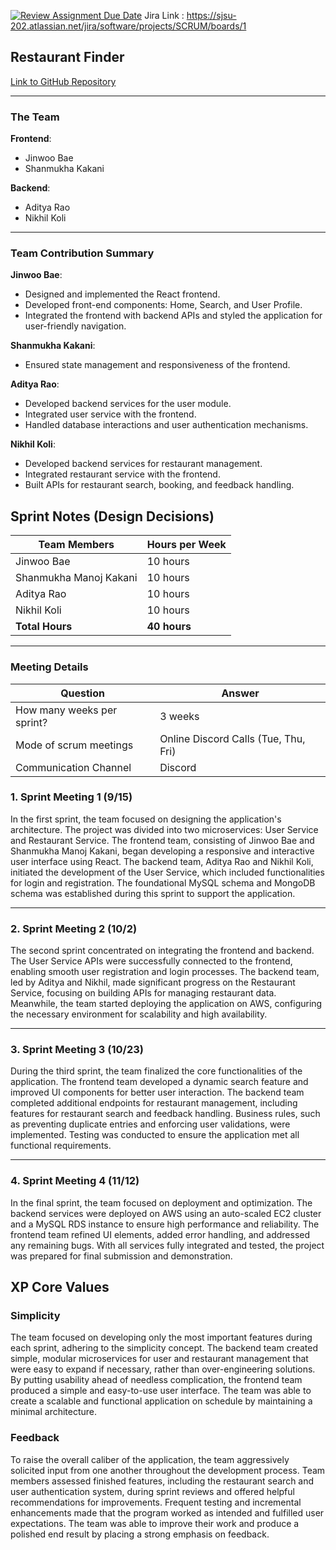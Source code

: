 [![Review Assignment Due Date](https://classroom.github.com/assets/deadline-readme-button-22041afd0340ce965d47ae6ef1cefeee28c7c493a6346c4f15d667ab976d596c.svg)](https://classroom.github.com/a/nqsiO_r4)
Jira Link : https://sjsu-202.atlassian.net/jira/software/projects/SCRUM/boards/1

## Restaurant Finder

[Link to GitHub Repository](#) 

---

### The Team

**Frontend**:  
- Jinwoo Bae  
- Shanmukha Kakani  

**Backend**:  
- Aditya Rao  
- Nikhil Koli  

---

### Team Contribution Summary

**Jinwoo Bae**:  
- Designed and implemented the React frontend.  
- Developed front-end components: Home, Search, and User Profile.  
- Integrated the frontend with backend APIs and styled the application for user-friendly navigation.

**Shanmukha Kakani**:  
- Ensured state management and responsiveness of the frontend.  


**Aditya Rao**:  
- Developed backend services for the user module.  
- Integrated user service with the frontend.  
- Handled database interactions and user authentication mechanisms.  

**Nikhil Koli**:  
- Developed backend services for restaurant management.  
- Integrated restaurant service with the frontend.  
- Built APIs for restaurant search, booking, and feedback handling.

## Sprint Notes (Design Decisions)

| Team Members          | Hours per Week |
|------------------------|----------------|
| Jinwoo Bae            | 10 hours       |
| Shanmukha Manoj Kakani| 10 hours       |
| Aditya Rao            | 10 hours       |
| Nikhil Koli           | 10 hours       |
| **Total Hours**       | **40 hours**   |

---

### Meeting Details

| Question                     | Answer                            |
|------------------------------|------------------------------------|
| How many weeks per sprint?   | 3 weeks                          |
| Mode of scrum meetings       | Online Discord Calls (Tue, Thu, Fri) |
| Communication Channel        | Discord                          |

### 1. Sprint Meeting 1 (9/15)
In the first sprint, the team focused on designing the application's architecture. The project was divided into two microservices: User Service and Restaurant Service. The frontend team, consisting of Jinwoo Bae and Shanmukha Manoj Kakani, began developing a responsive and interactive user interface using React. The backend team, Aditya Rao and Nikhil Koli, initiated the development of the User Service, which included functionalities for login and registration. The foundational MySQL schema and MongoDB schema was established during this sprint to support the application.

---

### 2. Sprint Meeting 2 (10/2)
The second sprint concentrated on integrating the frontend and backend. The User Service APIs were successfully connected to the frontend, enabling smooth user registration and login processes. The backend team, led by Aditya and Nikhil, made significant progress on the Restaurant Service, focusing on building APIs for managing restaurant data. Meanwhile, the team started deploying the application on AWS, configuring the necessary environment for scalability and high availability.

---

### 3. Sprint Meeting 3 (10/23)
During the third sprint, the team finalized the core functionalities of the application. The frontend team developed a dynamic search feature and improved UI components for better user interaction. The backend team completed additional endpoints for restaurant management, including features for restaurant search and feedback handling. Business rules, such as preventing duplicate entries and enforcing user validations, were implemented. Testing was conducted to ensure the application met all functional requirements.

---

### 4. Sprint Meeting 4 (11/12)
In the final sprint, the team focused on deployment and optimization. The backend services were deployed on AWS using an auto-scaled EC2 cluster and a MySQL RDS instance to ensure high performance and reliability. The frontend team refined UI elements, added error handling, and addressed any remaining bugs. With all services fully integrated and tested, the project was prepared for final submission and demonstration.

## XP Core Values

### Simplicity
The team focused on developing only the most important features during each sprint, adhering to the simplicity concept. The backend team created simple, modular microservices for user and restaurant management that were easy to expand if necessary, rather than over-engineering solutions. By putting usability ahead of needless complication, the frontend team produced a simple and easy-to-use user interface. The team was able to create a scalable and functional application on schedule by maintaining a minimal architecture.

### Feedback
To raise the overall caliber of the application, the team aggressively solicited input from one another throughout the development process. Team members assessed finished features, including the restaurant search and user authentication system, during sprint reviews and offered helpful recommendations for improvements. Frequent testing and incremental enhancements made that the program worked as intended and fulfilled user expectations. The team was able to improve their work and produce a polished end result by placing a strong emphasis on feedback.




